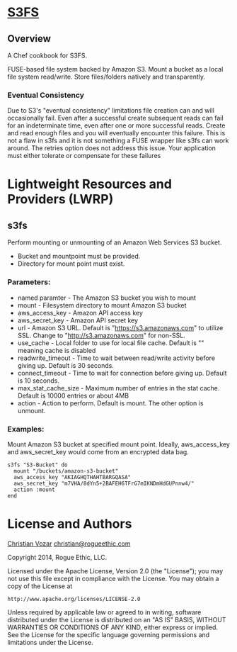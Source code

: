 # [S3FS](https://code.google.com/p/s3fs/)

## Overview

A Chef cookbook for S3FS.

FUSE-based file system backed by Amazon S3. Mount a bucket as a local file system read/write. Store files/folders natively and transparently.

### Eventual Consistency
Due to S3's "eventual consistency" limitations file creation can and will occasionally fail. Even after a successful create subsequent reads can fail for an indeterminate time, even after one or more successful reads. Create and read enough files and you will eventually encounter this failure. This is not a flaw in s3fs and it is not something a FUSE wrapper like s3fs can work around. The retries option does not address this issue. Your application must either tolerate or compensate for these failures

# Lightweight Resources and Providers (LWRP)

## s3fs

Perform mounting or unmounting of an Amazon Web Services S3 bucket.

- Bucket and mountpoint must be provided.
- Directory for mount point must exist.

### Parameters:

* named paramter - The Amazon S3 bucket you wish to mount
* mount - Filesystem directory to mount Amazon S3 bucket
* aws_access_key - Amazon API access key
* aws_secret_key - Amazon API secret key
* url - Amazon S3 URL. Default is "https://s3.amazonaws.com" to utilize SSL. Change to "http://s3.amazonaws.com" for non-SSL.
* use_cache - Local folder to use for local file cache. Default is "" meaning cache is disabled
* readwrite_timeout - Time to wait between read/write activity before giving up. Default is 30 seconds.
* connect_timeout - Time to wait for connection before giving up. Default is 10 seconds.
* max_stat_cache_size - Maximum number of entries in the stat cache. Default is 10000 entries or about 4MB
* action - Action to perform. Default is mount. The other option is unmount.

### Examples:

Mount Amazon S3 bucket at specified mount point. Ideally, aws_access_key and aws_secret_key would come from an encrypted data bag.

    s3fs "S3-Bucket" do
      mount "/buckets/amazon-s3-bucket"
      aws_access_key "AKIAGHQTHAHTBARGQASA"
      aws_secret_key "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"
      action :mount
    end


# License and Authors

[Christian Vozar](https://twitter.com/christianvozar) <christian@rogueethic.com>

Copyright 2014, Rogue Ethic, LLC.

Licensed under the Apache License, Version 2.0 (the "License"); you may not use this file except in compliance with the License.
You may obtain a copy of the License at

    http://www.apache.org/licenses/LICENSE-2.0

Unless required by applicable law or agreed to in writing, software distributed under the License is distributed on an "AS IS" BASIS, WITHOUT WARRANTIES OR CONDITIONS OF ANY KIND, either express or implied. See the License for the specific language governing permissions and limitations under the License.
